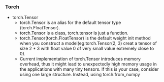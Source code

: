 ### Torch
- torch.Tensor
  - torch.Tensor is an alias for the default tensor type (torch.FloatTensor).
  - torch.Tensor is a class, torch.tensor is just a function.
  - torch.Tensor(torch.FloatTensor) is the default weight init method when you construct a model(eg:torch.Tensor(2, 3) creat a tensor of size 2 * 3 with float value 0 of very small value extremely close to 0).
  - Current implementation of torch.Tensor introduces memory overhead, thus it might lead to unexpectedly high memory usage in the applications with many tiny tensors. If this is your case, consider using one large structure. Instead, using torch.from_numpy